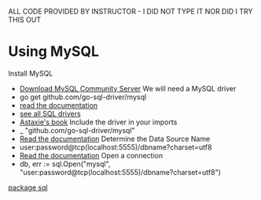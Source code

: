 ALL CODE PROVIDED BY INSTRUCTOR - I DID NOT TYPE IT NOR DID I TRY THIS OUT

# Using MySQL

Install MySQL
  - [Download MySQL Community Server](http://dev.mysql.com/downloads/)
We will need a MySQL driver
  - go get github.com/go-sql-driver/mysql
  - [read the documentation](https://github.com/go-sql-driver/mysql#installation)
  - [see all SQL drivers](https://github.com/golang/go/wiki/SQLDrivers)
  - [Astaxie's book](https://astaxie.gitbooks.io/build-web-application-with-golang/content/en/05.2.html)
Include the driver in your imports
  - _ "github.com/go-sql-driver/mysql"
  - [Read the documentation](https://github.com/go-sql-driver/mysql#usage)
Determine the Data Source Name
  - user:password@tcp(localhost:5555)/dbname?charset=utf8
  - [Read the documentation](https://github.com/go-sql-driver/mysql#dsn-data-source-name)
Open a connection
  - db, err := sql.Open("mysql", "user:password@tcp(localhost:5555)/dbname?charset=utf8")

[package sql](https://godoc.org/database/sql)